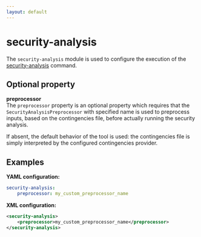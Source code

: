 ```yaml
---
layout: default
---
```


# security-analysis

The `security-analysis` module is used to configure the execution of the [security-analysis](../itools/security-analysis.md) command.

## Optional property

**preprocessor**  
The `preprocessor` property is an optional property which requires that the `SecurityAnalysisPreprocessor` with specified name is used to preprocess inputs, based on the contingencies file, before actually running the security analysis.

If absent, the default behavior of the tool is used: the contingencies file is simply interpreted by the configured contingencies provider.

## Examples

**YAML configuration:**  
```yaml
security-analysis:
    preprocessor: my_custom_preprocessor_name
```

**XML configuration:**  
```xml
<security-analysis>
    <preprocessor>my_custom_preprocessor_name</preprocessor>
</security-analysis>
```


